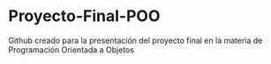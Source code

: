 # Proyecto-Final-POO
Github creado para la presentación del proyecto final en la materia de Programación Orientada a Objetos
